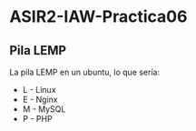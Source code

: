 # ASIR2-IAW-Practica06
## Pila LEMP
La pila LEMP en un ubuntu, lo que sería:

 - L - Linux
 - E - Nginx
 - M - MySQL
 - P - PHP

